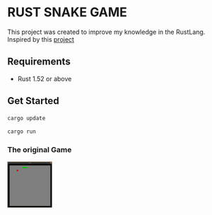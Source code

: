 # RUST SNAKE GAME

This project was created to improve my knowledge in the RustLang. Inspired by this [project](https://github.com/tensor-programming/snake-tutorial)

## Requirements

- Rust 1.52 or above

## Get Started

```bash
cargo update
```

```bash
cargo run
```

### The original Game

<img src="./docs/original.png" width="20%" height="20%"/>



